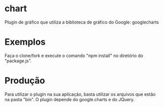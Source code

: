 # chart
Plugin de gráfico que utiliza a biblioteca de gráfico do Google: googlecharts


# Exemplos
Faça o clone/fork e execute o comando "npm install" no diretório do "package.js".

# Produção
Para utilizar o plugin na sua aplicação, basta utilizar os arquivos que estão na pasta "bin". O plugin depende do google.charts e do JQuery.
